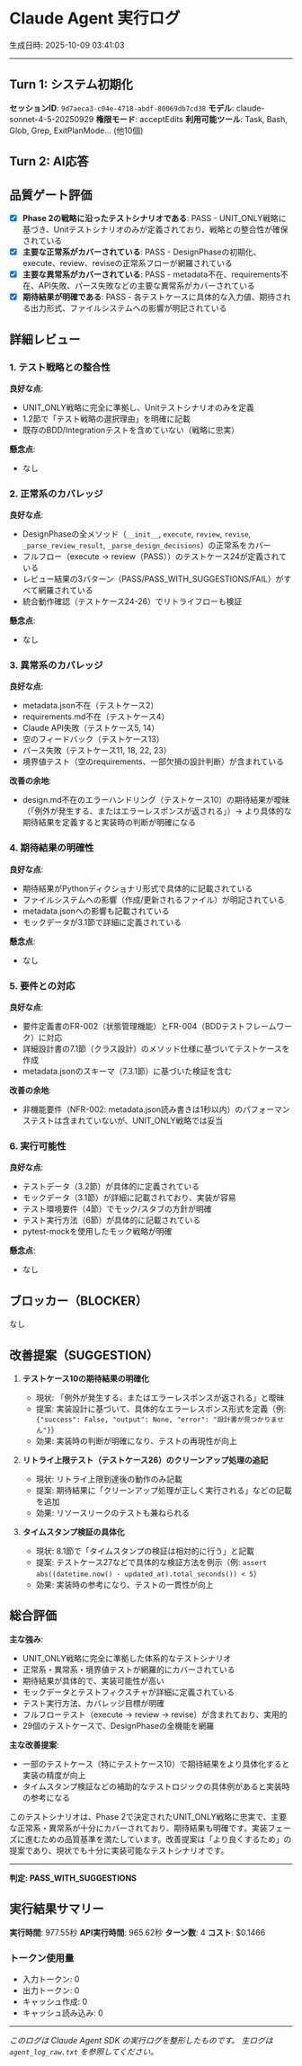 # Claude Agent 実行ログ

生成日時: 2025-10-09 03:41:03

---

## Turn 1: システム初期化

**セッションID**: `9d7aeca3-c04e-4718-abdf-80069db7cd38`
**モデル**: claude-sonnet-4-5-20250929
**権限モード**: acceptEdits
**利用可能ツール**: Task, Bash, Glob, Grep, ExitPlanMode... (他10個)

## Turn 2: AI応答

## 品質ゲート評価

- [x] **Phase 2の戦略に沿ったテストシナリオである**: PASS - UNIT_ONLY戦略に基づき、Unitテストシナリオのみが定義されており、戦略との整合性が確保されている
- [x] **主要な正常系がカバーされている**: PASS - DesignPhaseの初期化、execute、review、reviseの正常系フローが網羅されている
- [x] **主要な異常系がカバーされている**: PASS - metadata不在、requirements不在、API失敗、パース失敗などの主要な異常系がカバーされている
- [x] **期待結果が明確である**: PASS - 各テストケースに具体的な入力値、期待される出力形式、ファイルシステムへの影響が明記されている

## 詳細レビュー

### 1. テスト戦略との整合性

**良好な点**:
- UNIT_ONLY戦略に完全に準拠し、Unitテストシナリオのみを定義
- 1.2節で「テスト戦略の選択理由」を明確に記載
- 既存のBDD/Integrationテストを含めていない（戦略に忠実）

**懸念点**:
- なし

### 2. 正常系のカバレッジ

**良好な点**:
- DesignPhaseの全メソッド（`__init__`, `execute`, `review`, `revise`, `_parse_review_result`, `_parse_design_decisions`）の正常系をカバー
- フルフロー（execute → review（PASS））のテストケース24が定義されている
- レビュー結果の3パターン（PASS/PASS_WITH_SUGGESTIONS/FAIL）がすべて網羅されている
- 統合動作確認（テストケース24-26）でリトライフローも検証

**懸念点**:
- なし

### 3. 異常系のカバレッジ

**良好な点**:
- metadata.json不在（テストケース2）
- requirements.md不在（テストケース4）
- Claude API失敗（テストケース5, 14）
- 空のフィードバック（テストケース13）
- パース失敗（テストケース11, 18, 22, 23）
- 境界値テスト（空のrequirements、一部欠損の設計判断）が含まれている

**改善の余地**:
- design.md不在のエラーハンドリング（テストケース10）の期待結果が曖昧（「例外が発生する、またはエラーレスポンスが返される」）→ より具体的な期待結果を定義すると実装時の判断が明確になる

### 4. 期待結果の明確性

**良好な点**:
- 期待結果がPythonディクショナリ形式で具体的に記載されている
- ファイルシステムへの影響（作成/更新されるファイル）が明記されている
- metadata.jsonへの影響も記載されている
- モックデータが3.1節で詳細に定義されている

**懸念点**:
- なし

### 5. 要件との対応

**良好な点**:
- 要件定義書のFR-002（状態管理機能）とFR-004（BDDテストフレームワーク）に対応
- 詳細設計書の7.1節（クラス設計）のメソッド仕様に基づいてテストケースを作成
- metadata.jsonのスキーマ（7.3.1節）に基づいた検証を含む

**改善の余地**:
- 非機能要件（NFR-002: metadata.json読み書きは1秒以内）のパフォーマンステストは含まれていないが、UNIT_ONLY戦略では妥当

### 6. 実行可能性

**良好な点**:
- テストデータ（3.2節）が具体的に定義されている
- モックデータ（3.1節）が詳細に記載されており、実装が容易
- テスト環境要件（4節）でモック/スタブの方針が明確
- テスト実行方法（6節）が具体的に記載されている
- pytest-mockを使用したモック戦略が明確

**懸念点**:
- なし

## ブロッカー（BLOCKER）

なし

## 改善提案（SUGGESTION）

1. **テストケース10の期待結果の明確化**
   - 現状: 「例外が発生する、またはエラーレスポンスが返される」と曖昧
   - 提案: 実装設計に基づいて、具体的なエラーレスポンス形式を定義（例: `{"success": False, "output": None, "error": "設計書が見つかりません"}`）
   - 効果: 実装時の判断が明確になり、テストの再現性が向上

2. **リトライ上限テスト（テストケース26）のクリーンアップ処理の追記**
   - 現状: リトライ上限到達後の動作のみ記載
   - 提案: 期待結果に「クリーンアップ処理が正しく実行される」などの記載を追加
   - 効果: リソースリークのテストも兼ねられる

3. **タイムスタンプ検証の具体化**
   - 現状: 8.1節で「タイムスタンプの検証は相対的に行う」と記載
   - 提案: テストケース27などで具体的な検証方法を例示（例: `assert abs((datetime.now() - updated_at).total_seconds()) < 5`）
   - 効果: 実装時の参考になり、テストの一貫性が向上

## 総合評価

**主な強み**:
- UNIT_ONLY戦略に完全に準拠した体系的なテストシナリオ
- 正常系・異常系・境界値テストが網羅的にカバーされている
- 期待結果が具体的で、実装可能性が高い
- モックデータとテストフィクスチャが詳細に定義されている
- テスト実行方法、カバレッジ目標が明確
- フルフローテスト（execute → review → revise）が含まれており、実用的
- 29個のテストケースで、DesignPhaseの全機能を網羅

**主な改善提案**:
- 一部のテストケース（特にテストケース10）で期待結果をより具体化すると実装の精度が向上
- タイムスタンプ検証などの補助的なテストロジックの具体例があると実装時の参考になる

このテストシナリオは、Phase 2で決定されたUNIT_ONLY戦略に忠実で、主要な正常系・異常系が十分にカバーされており、期待結果も明確です。実装フェーズに進むための品質基準を満たしています。改善提案は「より良くするため」の提案であり、現状でも十分に実装可能なテストシナリオです。

---
**判定: PASS_WITH_SUGGESTIONS**

## 実行結果サマリー

**実行時間**: 977.55秒
**API実行時間**: 965.62秒
**ターン数**: 4
**コスト**: $0.1466

### トークン使用量
- 入力トークン: 0
- 出力トークン: 0
- キャッシュ作成: 0
- キャッシュ読み込み: 0

---

*このログは Claude Agent SDK の実行ログを整形したものです。*
*生ログは `agent_log_raw.txt` を参照してください。*